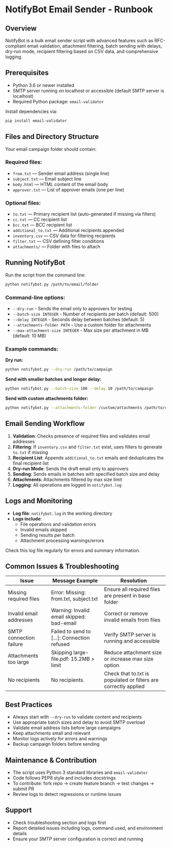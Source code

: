 # NotifyBot Email Sender - Runbook

## Overview

NotifyBot is a bulk email sender script with advanced features such as RFC-compliant email validation, attachment filtering, batch sending with delays, dry-run mode, recipient filtering based on CSV data, and comprehensive logging.

## Prerequisites

- Python 3.6 or newer installed
- SMTP server running on localhost or accessible (default SMTP server is localhost)
- Required Python package: `email-validator`

Install dependencies via:

```bash
pip install email-validator
```

## Files and Directory Structure

Your email campaign folder should contain:

### Required files:
- `from.txt` — Sender email address (single line)
- `subject.txt` — Email subject line
- `body.html` — HTML content of the email body
- `approver.txt` — List of approver emails (one per line)

### Optional files:
- `to.txt` — Primary recipient list (auto-generated if missing via filters)
- `cc.txt` — CC recipient list
- `bcc.txt` — BCC recipient list
- `additional_to.txt` — Additional recipients appended
- `inventory.csv` — CSV data for filtering recipients
- `filter.txt` — CSV defining filter conditions
- `attachments/` — Folder with files to attach

## Running NotifyBot

Run the script from the command line:

```bash
python notifybot.py /path/to/email/folder
```

### Command-line options:

- `--dry-run` - Sends the email only to approvers for testing
- `--batch-size INTEGER` - Number of recipients per batch (default: 500)
- `--delay INTEGER` - Seconds delay between batches (default: 5)
- `--attachments-folder PATH` - Use a custom folder for attachments
- `--max-attachment-size INTEGER` - Max size per attachment in MB (default: 10 MB)

### Example commands:

**Dry run:**
```bash
python notifybot.py --dry-run /path/to/campaign
```

**Send with smaller batches and longer delay:**
```bash
python notifybot.py --batch-size 100 --delay 10 /path/to/campaign
```

**Send with custom attachments folder:**
```bash
python notifybot.py --attachments-folder /custom/attachments /path/to/campaign
```

## Email Sending Workflow

1. **Validation**: Checks presence of required files and validates email addresses
2. **Filtering**: If `inventory.csv` and `filter.txt` exist, uses filters to generate `to.txt` if missing
3. **Recipient List**: Appends `additional_to.txt` emails and deduplicates the final recipient list
4. **Dry-run Mode**: Sends the draft email only to approvers
5. **Sending**: Sends emails in batches with specified batch size and delay
6. **Attachments**: Attachments filtered by max size limit
7. **Logging**: All operations are logged in `notifybot.log`

## Logs and Monitoring

- **Log file**: `notifybot.log` in the working directory
- **Logs include**:
  - File operations and validation errors
  - Invalid emails skipped
  - Sending results per batch
  - Attachment processing warnings/errors

Check this log file regularly for errors and summary information.

## Common Issues & Troubleshooting

| Issue | Message Example | Resolution |
|-------|----------------|------------|
| Missing required files | Error: Missing: from.txt, subject.txt | Ensure all required files are present in base folder |
| Invalid email addresses | Warning: Invalid email skipped: bad-email | Correct or remove invalid emails from files |
| SMTP connection failure | Failed to send to [...]: Connection refused | Verify SMTP server is running and accessible |
| Attachments too large | Skipping large-file.pdf: 15.2MB > limit | Reduce attachment size or increase max size option |
| No recipients | No recipients. | Check that to.txt is populated or filters are correctly applied |

## Best Practices

- Always start with `--dry-run` to validate content and recipients
- Use appropriate batch sizes and delay to avoid SMTP overload
- Validate email address lists before large campaigns
- Keep attachments small and relevant
- Monitor logs actively for errors and warnings
- Backup campaign folders before sending

## Maintenance & Contribution

- The script uses Python 3 standard libraries and `email-validator`
- Code follows PEP8 style and includes docstrings
- To contribute: fork repo → create feature branch → test changes → submit PR
- Review logs to detect regressions or runtime issues

## Support

- Check troubleshooting section and logs first
- Report detailed issues including logs, command used, and environment details
- Ensure your SMTP server configuration is correct and running
